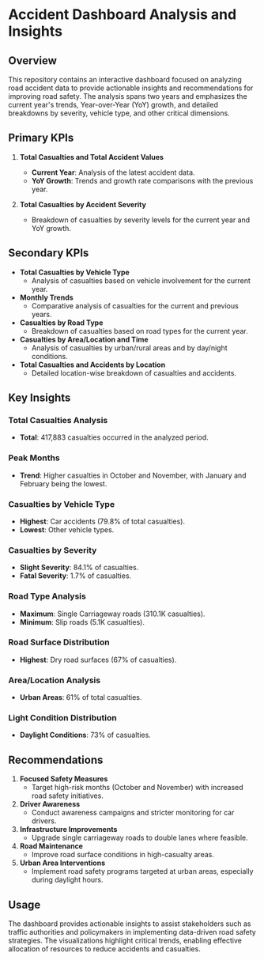 # Accident Dashboard Analysis and Insights

## Overview
This repository contains an interactive dashboard focused on analyzing road accident data to provide actionable insights and recommendations for improving road safety. The analysis spans two years and emphasizes the current year's trends, Year-over-Year (YoY) growth, and detailed breakdowns by severity, vehicle type, and other critical dimensions.

## Primary KPIs
1. **Total Casualties and Total Accident Values**
   - **Current Year**: Analysis of the latest accident data.
   - **YoY Growth**: Trends and growth rate comparisons with the previous year.

2. **Total Casualties by Accident Severity**
   - Breakdown of casualties by severity levels for the current year and YoY growth.

## Secondary KPIs
- **Total Casualties by Vehicle Type**
   - Analysis of casualties based on vehicle involvement for the current year.
- **Monthly Trends**
   - Comparative analysis of casualties for the current and previous years.
- **Casualties by Road Type**
   - Breakdown of casualties based on road types for the current year.
- **Casualties by Area/Location and Time**
   - Analysis of casualties by urban/rural areas and by day/night conditions.
- **Total Casualties and Accidents by Location**
   - Detailed location-wise breakdown of casualties and accidents.

## Key Insights
### Total Casualties Analysis
- **Total**: 417,883 casualties occurred in the analyzed period.

### Peak Months
- **Trend**: Higher casualties in October and November, with January and February being the lowest.

### Casualties by Vehicle Type
- **Highest**: Car accidents (79.8% of total casualties).
- **Lowest**: Other vehicle types.

### Casualties by Severity
- **Slight Severity**: 84.1% of casualties.
- **Fatal Severity**: 1.7% of casualties.

### Road Type Analysis
- **Maximum**: Single Carriageway roads (310.1K casualties).
- **Minimum**: Slip roads (5.1K casualties).

### Road Surface Distribution
- **Highest**: Dry road surfaces (67% of casualties).

### Area/Location Analysis
- **Urban Areas**: 61% of total casualties.

### Light Condition Distribution
- **Daylight Conditions**: 73% of casualties.

## Recommendations
1. **Focused Safety Measures**
   - Target high-risk months (October and November) with increased road safety initiatives.
2. **Driver Awareness**
   - Conduct awareness campaigns and stricter monitoring for car drivers.
3. **Infrastructure Improvements**
   - Upgrade single carriageway roads to double lanes where feasible.
4. **Road Maintenance**
   - Improve road surface conditions in high-casualty areas.
5. **Urban Area Interventions**
   - Implement road safety programs targeted at urban areas, especially during daylight hours.

## Usage
The dashboard provides actionable insights to assist stakeholders such as traffic authorities and policymakers in implementing data-driven road safety strategies. The visualizations highlight critical trends, enabling effective allocation of resources to reduce accidents and casualties.

